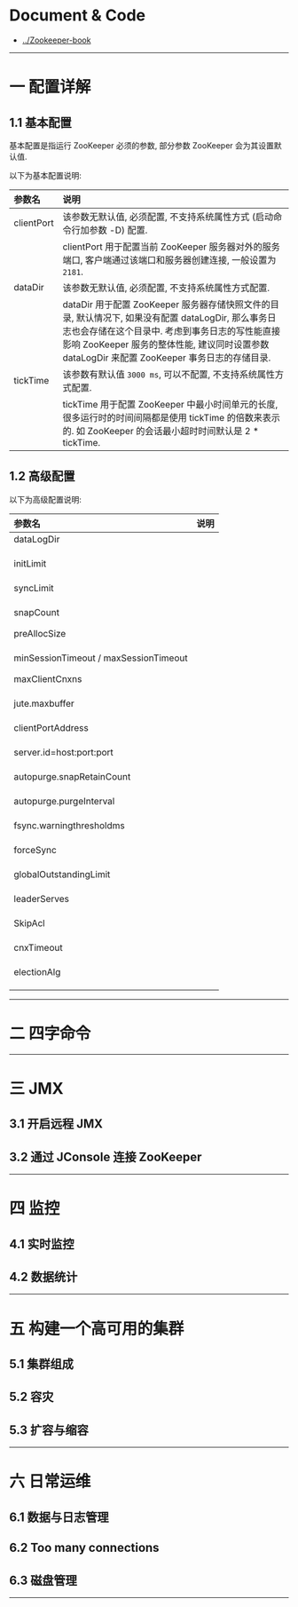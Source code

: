 
# Document & Code

* [../Zookeeper-book](https://github.com/zozospider/note/blob/master/distributed/ZooKeeper/ZooKeeper-book.md)

---

# 一 配置详解

## 1.1 基本配置

基本配置是指运行 ZooKeeper 必须的参数, 部分参数 ZooKeeper 会为其设置默认值.

以下为基本配置说明:

| 参数名 | 说明 |
| :--- | :--- |
| clientPort | 该参数无默认值, 必须配置, 不支持系统属性方式 (启动命令行加参数 -D) 配置. |
|  | clientPort 用于配置当前 ZooKeeper 服务器对外的服务端口, 客户端通过该端口和服务器创建连接, 一般设置为 `2181`. |
| dataDir | 该参数无默认值, 必须配置, 不支持系统属性方式配置. |
|  | dataDir 用于配置 ZooKeeper 服务器存储快照文件的目录, 默认情况下, 如果没有配置 dataLogDir, 那么事务日志也会存储在这个目录中. 考虑到事务日志的写性能直接影响 ZooKeeper 服务的整体性能, 建议同时设置参数 dataLogDir 来配置 ZooKeeper 事务日志的存储目录. |
| tickTime | 该参数有默认值 `3000 ms`, 可以不配置, 不支持系统属性方式配置. |
|  | tickTime 用于配置 ZooKeeper 中最小时间单元的长度, 很多运行时的时间间隔都是使用 tickTime 的倍数来表示的. 如 ZooKeeper 的会话最小超时时间默认是 2 * tickTime. |

## 1.2 高级配置

以下为高级配置说明:

| 参数名 | 说明 |
| :--- | :--- |
| dataLogDir | |
|  |  |
|  |  |
|  |  |
| initLimit |  |
|  |  |
|  |  |
|  |  |
| syncLimit |  |
|  |  |
|  |  |
|  |  |
| snapCount |  |
|  |  |
|  |  |
| preAllocSize |  |
|  |  |
|  |  |
|  |  |
| minSessionTimeout / maxSessionTimeout |  |
|  |  |
|  |  |
| maxClientCnxns |  |
|  |  |
|  |  |
|  |  |
| jute.maxbuffer |  |
|  |  |
|  |  |
|  |  |
| clientPortAddress |  |
|  |  |
|  |  |
|  |  |
| server.id=host:port:port |  |
|  |  |
|  |  |
|  |  |
| autopurge.snapRetainCount |  |
|  |  |
|  |  |
|  |  |
| autopurge.purgeInterval |  |
|  |  |
|  |  |
|  |  |
| fsync.warningthresholdms |  |
|  |  |
|  |  |
|  |  |
| forceSync |  |
|  |  |
|  |  |
|  |  |
| globalOutstandingLimit |  |
|  |  |
|  |  |
|  |  |
| leaderServes |  |
|  |  |
|  |  |
|  |  |
| SkipAcl |  |
|  |  |
|  |  |
|  |  |
| cnxTimeout |  |
|  |  |
|  |  |
|  |  |
| electionAlg |  |
|  |  |
|  |  |
|  |  |

---

# 二 四字命令

---

# 三 JMX

## 3.1 开启远程 JMX

## 3.2 通过 JConsole 连接 ZooKeeper

---

# 四 监控

## 4.1 实时监控

## 4.2 数据统计

---

# 五 构建一个高可用的集群

## 5.1 集群组成

## 5.2 容灾

## 5.3 扩容与缩容

---

# 六 日常运维

## 6.1 数据与日志管理

## 6.2 Too many connections

## 6.3 磁盘管理

---
